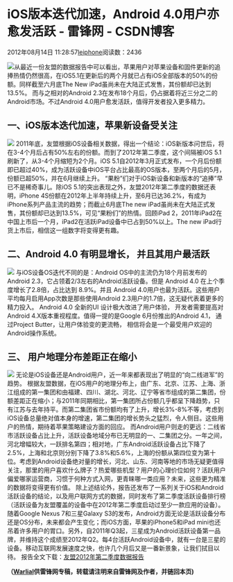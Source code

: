 
# iOS版本迭代加速，Android 4.0用户亦愈发活跃 - 雷锋网 - CSDN博客


2012年08月14日 11:28:57[leiphone](https://me.csdn.net/leiphone)阅读数：2436


![](http://www.leiphone.com/wp-content/uploads/2012/08/phone-data.jpg)从最近一份友盟的数据报告中可以看出，苹果用户对苹果设备和固件更新的追捧热情仍然很高，在iOS5.1在更新后的两个月就已占有iOS全部版本的50%的份额。同样截至六月底The
 New iPad虽尚未在大陆正式发售，其份额却已达到13.5%。
而与之相对的Android 2.3在发布18个月后，仍占据着将近三分之二的Android市场。不过Android 4.0用户愈发活跃，值得开发者投入更多精力。
## 一、iOS版本迭代加速，苹果新设备受关注
![](http://www.leiphone.com/wp-content/uploads/2012/08/iOS.png)
2011年底，友盟根据iOS设备相关数据，得出一个结论：iOS新版本问世后，将在3-4个月后占有50%左右的份额。而到了2012年第二季度，这个间隔被iOS 5.1刷新了，从3-4个月缩短为2个月。iOS 5.1自2012年3月正式发布，一个月后份额即已超过40%，成为活跃设备中iOS平台占比最高的OS版本，至两个月后的5月，份额已超50%，并在6月继续上升。
“果粉”们对于iOS新设备和新版本的“追捧”早已不是稀奇事儿。除iOS 5.1的突出表现之外，友盟2012年第二季度的数据还表明，iPhone 4S份额在2012年上半年持续上升，至6月已达36.2%，有成为iPhone系列产品主流的趋势；而截止6月底The new iPad虽尚未在大陆正式发售，其份额却已达到13.5%，可见“果粉们”的热情。回顾iPad 2，2011年iPad2在中国上市后一个月，iPad2在活跃iPad设备中已占到50%以上。The new iPad行货上市后，相信这一组数字将变得更有趣。
## 二、Android 4.0 有明显增长， 并且其用户最活跃
![](http://www.leiphone.com/wp-content/uploads/2012/08/Android4.0.png)
与iOS设备OS迭代不同的是：Android OS中的主流仍为18个月前发布的Android 2.3，它占领着2/3左右的Android活跃设备。但是 Android 4.0 在上个季度增长了2.8倍，占比达到 8.9%。并且 Android 4.0用户也最为活跃。这些用户平均每月启用App次数是那些使用Android 2.3用户的1.7倍，这无疑代表着更多的精力投入。
Android 4.0 全新的UI 设计极大改进了用户体验， 开发者需要提高对Android 4.X版本重视程度。值得一提的是Google 6月份推出的Android 4.1， 通过Project Butter，让用户体验变的更流畅， 相信将会是一个最受用户欢迎的Android操作系统。

## 三、 用户地理分布差距正在缩小
![](http://www.leiphone.com/wp-content/uploads/2012/08/user.png)
无论是iOS设备还是Android用户，近一年来都表现出了明显的“向二线进军”的趋势。
根据友盟数据，在iOS用户的地理分布上，由广东、北京、江苏、上海、浙江组成的第一集团和由福建、四川、湖北、河北、辽宁等省市组成的第二集团，份额差距正在缩小；与2011年同期相比，第一集团所占份额几乎都呈下降趋势，只有江苏与去年持平。而第二集团省市份额均有了上升，增长3%-8%不等，考虑到iOS设备总量绝对值本身的增速，第二集团的增长势头之猛烈，令人侧目。这些用户的热情，期待着苹果策略建设方面的回应。
而Android用户则走的更远：二线省市活跃设备占比上升，活跃设备地域分布已无明显的一、二集团之分。一年之间，河北增幅较大，一跃排名第四；相对地，广东Android活跃设备占比下降了2.5%，上海和北京则分别下降了3.8%和5.6%，上海的份额从第四位变为第十位。考虑到Android设备绝对量的增长，河北、山东、河南等地的市场无疑更值得关注，那里的用户喜欢什么牌子？热爱哪些机型？用户的心理价位如何？活跃用户偏爱哪家运营商，习惯于何种方式入网，更青睐哪一类应用？未来，这些更为精准的数据将变得更有价值。
除上述结论外，报告还发布了一系列关于iOS和Android活跃设备的结论，以及用户联网方式的数据，同时发布了第二季度活跃设备排行榜（活跃设备为友盟覆盖的设备中在2012年第二季度启动过至少一款应用的设备）。随着Google Nexus 7和三星Galaxy S3的发布，Android方面无论是活跃设备分布还是OS分布，未来都会产生变化；而iOS方面，苹果的iPhone5和iPad mini也还吊着许多用户的胃口。另外，自2011年Q3起，三星成为Android活跃设备第一品牌，并维持这个成绩至2012年Q2。每4台活跃Android设备中，就有一台是三星的设备。移动互联网发展速度之快，也许几个月后又是一番新景象，让我们拭目以待。
报告全文下载：[友盟2012年第二季度数据报告](http://www.umeng.com/download?file_name=report_13)

**（****[Warlial](http://www.leiphone.com/author/xiaolong)****供****雷锋网****专稿，转载请注明来自雷锋网及作者，并链回本页)**

